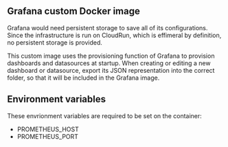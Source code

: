## Grafana custom Docker image

Grafana would need persistent storage to save all of its configurations.
Since the infrastructure is run on CloudRun, which is effimeral by definition, no persistent storage is provided.

This custom image uses the provisioning function of Grafana to provision dashboards and datasources at startup.
When creating or editing a new dashboard or datasource, export its JSON representation into the correct folder, so that it will be included in the Grafana image.

## Environment variables
These envrionment variables are required to be set on the container:
- PROMETHEUS_HOST
- PROMETHEUS_PORT